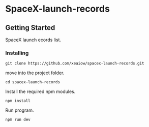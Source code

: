 # SpaceX-launch-records

## Getting Started
SpaceX launch ecords list.


### Installing
```shell
git clone https://github.com/xeaiow/spacex-launch-records.git
```

move into the project folder.
```shell
cd spacex-launch-records
```

Install the required npm modules.
```shell
npm install
```

Run program.
```shell
npm run dev
```